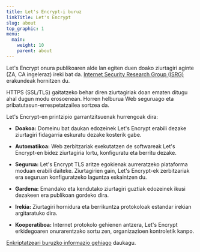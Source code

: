 ```yaml
---
title: Let's Encrypt-i buruz
linkTitle: Let's Encrypt
slug: about
top_graphic: 1
menu:
  main:
    weight: 10
    parent: about
---
```


Let's Encrypt onura publikoaren alde lan egiten duen doako ziurtagiri aginte (ZA, CA ingeleraz) ireki bat da. [Internet Security Research Group (ISRG)](https://www.abetterinternet.org/) erakundeak hornitzen du.

HTTPS (SSL/TLS) gaitatzeko behar diren ziurtagiriak doan ematen ditugu ahal dugun modu erosoenean. Horren helburua Web seguruago eta pribatutasun-errespetatzailea sortzea da.

Let's Encrypt-en printzipio garrantzitsuenak hurrengoak dira:

* <strong>Doakoa:</strong> Domeinu bat daukan edozeinek Let's Encrypt erabili dezake ziurtagiri fidagarria eskuratu dezake
      kosterik gabe.

* <strong>Automatikoa:</strong> Web zerbitzariak exekutatzen de softwareak Let's Encrypt-en bidez ziurtagiria lortu, konfiguratu eta berritu dezake.
* <strong>Segurua:</strong> Let's Encrypt TLS aritze egokienak aurreratzeko plataforma moduan erabili daiteke. Ziurtagirien gain, Let's Encrypt-ek zerbitzariak era seguruan konfiguratzeko laguntza eskaintzen du.
* <strong>Gardena:</strong> Emandako eta kendutako ziurtagiri guztiak edozeinek ikusi dezakeen era publikoan gordeko dira.
* <strong>Irekia:</strong> Ziurtagiri hornidura eta berrikuntza protokoloak estandar irekian argitaratuko dira.
* <strong>Kooperatiboa:</strong> Internet protokolo gehienen antzera, Let's Encrypt erkidegoaren onurarentzako sortu zen, organizazioen kontroletik kanpo.

[Enkriptatzeari buruzko informazio gehiago](/how-it-works/) daukagu.
